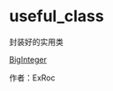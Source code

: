 # useful_class
封装好的实用类

[BigInteger](https://blog.csdn.net/csdnjiangshan/article/details/74081669)

作者：ExRoc

